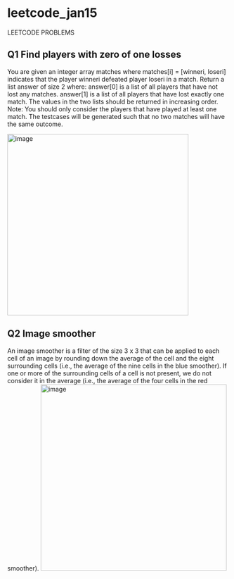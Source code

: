 # leetcode_jan15
LEETCODE PROBLEMS
## Q1 Find players with zero of one losses
You are given an integer array matches where matches[i] = [winneri, loseri] indicates that the player winneri defeated player loseri in a match.
Return a list answer of size 2 where:
answer[0] is a list of all players that have not lost any matches.
answer[1] is a list of all players that have lost exactly one match.
The values in the two lists should be returned in increasing order.
Note:
You should only consider the players that have played at least one match.
The testcases will be generated such that no two matches will have the same outcome.

<img width="412" alt="image" src="https://github.com/Poorvaahuja/leetcode_jan15/assets/122693422/ca1642aa-35f2-44c3-b32e-07792c417960">

## Q2 Image smoother
An image smoother is a filter of the size 3 x 3 that can be applied to each cell of an image by rounding down the average of the cell and the eight surrounding cells (i.e., the average of the nine cells in the blue smoother). If one or more of the surrounding cells of a cell is not present, we do not consider it in the average (i.e., the average of the four cells in the red smoother).
<img width="423" alt="image" src="https://github.com/Poorvaahuja/leetcode_jan15/assets/122693422/217ed861-e7b1-494e-8855-12973d1b6d0a">

